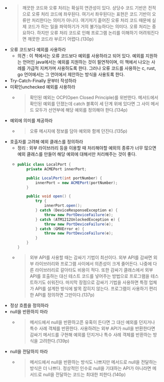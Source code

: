 - > 깨끗한 코드와 오류 처리는 확실히 연관성이 있다. 상당수 코드 기반은 전적으로 오류 처리 코드에 좌우된다. 여기서 좌우된다는 표현은 코드 기반이 오류만 처리한다는 의미가 아니다. 여기저기 흩어진 오류 처리 코드 때문에 실제 코드가 하는 일을 파악하기가 거의 불가능하다는 의미다. 오류 처리는 중요하다. 하지만 오류 처리 코드로 인해 프로그램 논리를 이해하기 어려워진다면 깨끗한 코드라 부르기 어렵다.(130p)
- 오류 코드보다 예외를 사용하라
	- 의견 : 이 책에서는 오류 코드보다 예외를 사용하라고 되어 있다. 예외를 지원하는 언어인 java에서는 예외를 지원하는 것이 필연적이며, 이 책에서 나오는 사례를 가급적 지켜가며 사용하도록 한다. 
	  그러나 오류 코드를 사용하는 c, rust, go 언어에서는 그 언어에서 제안하는 방식을 사용토록 한다.
- Try-Catch-Finally 문부터 작성하라
- 미확인unchecked 예외를 사용하라
	- > 확인된 예외는 OCP(Open Closed Principle)를 위반한다. 메서드에서 확인된 예외를 던졌는데 catch 블록이 세 단계 위에 있다면 그 사이 메서드 모두가 선언부에 해당 예외를 정의해야 한다.(134p)
- 예외에 의미를 제공하라
	- > 오류 메시지에 정보를 담아 예외와 함께 던진다.(135p)
- 호출자를 고려해 예외 클래스를 정의하라
	- 정리 : 외부 라이브러리 등을 이용할 때 처리해야할 예외의 종류가 너무 많으면 예외 클래스를 만들어 해당 예외에 대해서만 처리해주는 것이 좋다.
	- ```java
	  public class LocalPort {
	      private ACMEPort innerPort;
	  
	      public LocalPort(int portNumber) {
	          innerPort = new ACMEPort(portNumber);
	      }
	  
	      public void open() {
	          try {
	              innerPort.open();
	          } catch (DeviceResponseException e) {
	              throw new PortDeviceFailure(e);
	          } catch (ATM1212UnlockedException e) {
	              throw new PortDeviceFailure(e);
	          } catch (GMXError e) {
	              throw new PortDeviceFailure(e);
	          }
	      }
	  }
	  ```
	- > 외부 API를 사용할 때는 감싸기 기법이 최선이다. 외부 API를 감싸면 외부 라이브러리와 프로그램 사이에서 의존성이 크게 줄어든다. 나중에 다른 라이브러리로 갈아타도 비용이 적다. 또한 감싸기 클래스에서 외부 API를 호출하는 대신 테스트 코드를 넣어주는 방법으로 프로그램을 테스트하기도 쉬워진다.
	  마지막 장점으로 감싸기 기법을 사용하면 특정 업체가 API를 설계한 방식에 발목 잡히지 않는다. 프로그램이 사용하기 편리한 API를 정의하면 그만이다.(137p)
- 정상 흐름을 정의하라
- null을 반환하지 마라
	- > 메서드에서 null을 반환하고픈 유혹이 든다면 그 대신 예외를 던지거나 특수 사례 객체를 반환한다. 사용하려는 외부 API가 null을 반환한다면 감싸기 메서드를 구현해 예외를 던지거나 특수 사례 객체를 반환하는 방식을 고려한다.(139p)
- null을 전달하지 마라
	- > 메서드에서 null을 반환하는 방식도 나쁘지만 메서드로 null을 전달하는 방식은 더 나쁘다. 정상적인 인수로 null을 기대하는 API가 아니라면 메서드로 null을 전달하는 코드는 최대한 피한다.(140p)